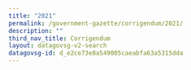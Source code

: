 ```yaml
---
title: "2021"
permalink: /government-gazette/corrigendum/2021/
description: ""
third_nav_title: Corrigendum
layout: datagovsg-v2-search
datagovsg-id: d_e2ce73e8a549005caeabfa63a5315dda
---
```

